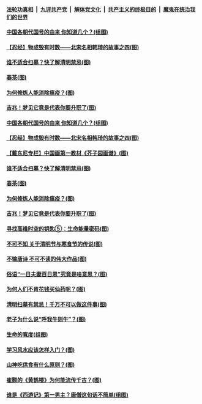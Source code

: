

####  [法轮功真相](../../../../basic/blob/master/README.md?t=04040001) &nbsp;|&nbsp; [九评共产党](../../../../9ping.md/blob/master/README.md?t=04040001) &nbsp;|&nbsp; [解体党文化](../../../../jtdwh.md/blob/master/README.md?t=04040001)  &nbsp;|&nbsp; [共产主义的终极目的](../../../../gczydzjmd.md/blob/master/README.md?t=04040001) &nbsp;|&nbsp; [魔鬼在统治我们的世界](../../../../mgztzwmdsj.md/blob/master/README.md?t=04040001) 

#### [中国各朝代国号的由来 你知道几个？(组图)](../pages/p7/967358.md?t=04040001) 

#### [【忍经】物成毁有时数——北宋名相韩琦的故事之四(图)](../pages/p7/967312.md?t=04040001) 

#### [谁不适合扫墓？快了解清明禁忌(图)](../pages/p7/967448.md?t=04040001) 

#### [春茶(图)](../pages/p7/967590.md?t=04040001) 

#### [为何修炼人能消除瘟疫？(图)](../pages/p7/967452.md?t=04040001) 

#### [吉兆！梦见它竟是代表你要升职了(图)](../pages/p7/967421.md?t=04040001) 

#### [中国各朝代国号的由来 你知道几个？(组图)](../pages/p7/967358.md?t=04040001) 

#### [【忍经】物成毁有时数——北宋名相韩琦的故事之四(图)](../pages/p7/967312.md?t=04040001) 

#### [【戴东尼专栏】中国画第一教材《芥子园画谱》(图)](../pages/p7/961635.md?t=04040001) 

#### [谁不适合扫墓？快了解清明禁忌(图)](../pages/p7/967448.md?t=04040001) 

#### [春茶(图)](../pages/p7/967590.md?t=04040001) 

#### [为何修炼人能消除瘟疫？(图)](../pages/p7/967452.md?t=04040001) 

#### [吉兆！梦见它竟是代表你要升职了(图)](../pages/p7/967421.md?t=04040001) 

#### [寻找高维时空的钥匙⑤：生命能量密码(图)](../pages/p7/967340.md?t=04040001) 

#### [不可不知 关于清明节与寒食节的传说(图)](../pages/p7/967198.md?t=04040001) 

#### [不输唐诗 不可不读的伟大作品(图)](../pages/p7/967420.md?t=04040001) 

#### [俗语“一日夫妻百日恩”究竟是啥意思？(图)](../pages/p7/967295.md?t=04040001) 

#### [为何人们不肯花钱买仙药呢？(图)](../pages/p7/967356.md?t=04040001) 

#### [清明扫墓有禁忌！千万不可以做这件事(图)](../pages/p7/967331.md?t=04040001) 

#### [老子为什么说“呼我牛则牛”？(图)](../pages/p7/967227.md?t=04040001) 

#### [生命的寬度(组图)](../pages/p7/967296.md?t=04040001) 


#### [学习风水应该怎样入门？(图)](../pages/p7/967284.md?t=04040001) 

#### [山神吃供食有什么原则？(图)](../pages/p7/967121.md?t=04040001) 

#### [崔颢的《黄鹤楼》为何能流传千古？(图)](../pages/p7/967125.md?t=04040001) 

#### [谁是《西游记》第一男主？唐僧这句话不简单(组图)](../pages/p7/967132.md?t=04040001) 


